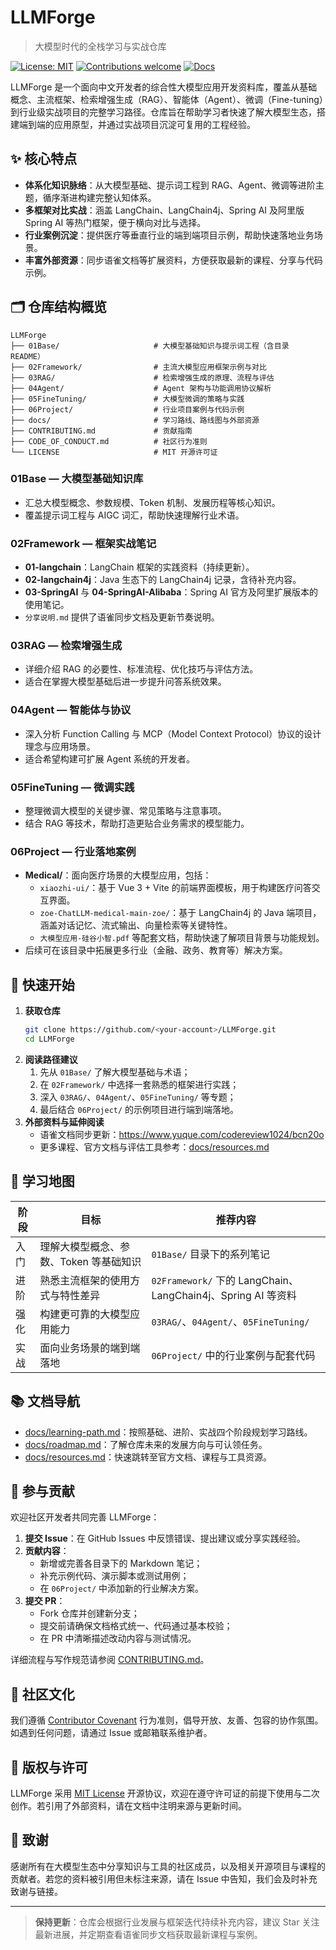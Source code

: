 # LLMForge

> 大模型时代的全栈学习与实战仓库

[![License: MIT](https://img.shields.io/badge/License-MIT-blue.svg)](LICENSE)
[![Contributions welcome](https://img.shields.io/badge/Contributions-welcome-brightgreen.svg)](CONTRIBUTING.md)
[![Docs](https://img.shields.io/badge/Docs-hub-orange.svg)](docs/README.md)

LLMForge 是一个面向中文开发者的综合性大模型应用开发资料库，覆盖从基础概念、主流框架、检索增强生成（RAG）、智能体（Agent）、微调（Fine-tuning）到行业级实战项目的完整学习路径。仓库旨在帮助学习者快速了解大模型生态，搭建端到端的应用原型，并通过实战项目沉淀可复用的工程经验。

## ✨ 核心特点

- **体系化知识脉络**：从大模型基础、提示词工程到 RAG、Agent、微调等进阶主题，循序渐进构建完整认知体系。
- **多框架对比实战**：涵盖 LangChain、LangChain4j、Spring AI 及阿里版 Spring AI 等热门框架，便于横向对比与选择。
- **行业案例沉淀**：提供医疗等垂直行业的端到端项目示例，帮助快速落地业务场景。
- **丰富外部资源**：同步语雀文档等扩展资料，方便获取最新的课程、分享与代码示例。

## 🗂️ 仓库结构概览

```text
LLMForge
├── 01Base/                     # 大模型基础知识与提示词工程（含目录 README）
├── 02Framework/                # 主流大模型应用框架示例与对比
├── 03RAG/                      # 检索增强生成的原理、流程与评估
├── 04Agent/                    # Agent 架构与功能调用协议解析
├── 05FineTuning/               # 大模型微调的策略与实践
├── 06Project/                  # 行业项目案例与代码示例
├── docs/                       # 学习路线、路线图与外部资源
├── CONTRIBUTING.md             # 贡献指南
├── CODE_OF_CONDUCT.md          # 社区行为准则
└── LICENSE                     # MIT 开源许可证
```

### 01Base — 大模型基础知识库
- 汇总大模型概念、参数规模、Token 机制、发展历程等核心知识。
- 覆盖提示词工程与 AIGC 词汇，帮助快速理解行业术语。

### 02Framework — 框架实战笔记
- **01-langchain**：LangChain 框架的实践资料（持续更新）。
- **02-langchain4j**：Java 生态下的 LangChain4j 记录，含待补充内容。
- **03-SpringAI** 与 **04-SpringAI-Alibaba**：Spring AI 官方及阿里扩展版本的使用笔记。
- `分享说明.md` 提供了语雀同步文档及更新节奏说明。

### 03RAG — 检索增强生成
- 详细介绍 RAG 的必要性、标准流程、优化技巧与评估方法。
- 适合在掌握大模型基础后进一步提升问答系统效果。

### 04Agent — 智能体与协议
- 深入分析 Function Calling 与 MCP（Model Context Protocol）协议的设计理念与应用场景。
- 适合希望构建可扩展 Agent 系统的开发者。

### 05FineTuning — 微调实践
- 整理微调大模型的关键步骤、常见策略与注意事项。
- 结合 RAG 等技术，帮助打造更贴合业务需求的模型能力。

### 06Project — 行业落地案例
- **Medical/**：面向医疗场景的大模型应用，包括：
  - `xiaozhi-ui/`：基于 Vue 3 + Vite 的前端界面模板，用于构建医疗问答交互界面。
  - `zoe-ChatLLM-medical-main-zoe/`：基于 LangChain4j 的 Java 端项目，涵盖对话记忆、流式输出、向量检索等关键特性。
  - `大模型应用-硅谷小智.pdf` 等配套文档，帮助快速了解项目背景与功能规划。
- 后续可在该目录中拓展更多行业（金融、政务、教育等）解决方案。

## 🚀 快速开始

1. **获取仓库**
   ```bash
   git clone https://github.com/<your-account>/LLMForge.git
   cd LLMForge
   ```
2. **阅读路径建议**
   1. 先从 `01Base/` 了解大模型基础与术语；
   2. 在 `02Framework/` 中选择一套熟悉的框架进行实践；
   3. 深入 `03RAG/`、`04Agent/`、`05FineTuning/` 等专题；
   4. 最后结合 `06Project/` 的示例项目进行端到端落地。
3. **外部资料与延伸阅读**
   - 语雀文档同步更新：<https://www.yuque.com/codereview1024/bcn20o>
   - 更多课程、官方文档与评估工具参考：[docs/resources.md](docs/resources.md)

## 🧭 学习地图

| 阶段 | 目标 | 推荐内容 |
| ---- | ---- | -------- |
| 入门 | 理解大模型概念、参数、Token 等基础知识 | `01Base/` 目录下的系列笔记 |
| 进阶 | 熟悉主流框架的使用方式与特性差异 | `02Framework/` 下的 LangChain、LangChain4j、Spring AI 等资料 |
| 强化 | 构建更可靠的大模型应用能力 | `03RAG/`、`04Agent/`、`05FineTuning/` |
| 实战 | 面向业务场景的端到端落地 | `06Project/` 中的行业案例与配套代码 |

## 📚 文档导航

- [docs/learning-path.md](docs/learning-path.md)：按照基础、进阶、实战四个阶段规划学习路线。
- [docs/roadmap.md](docs/roadmap.md)：了解仓库未来的发展方向与可认领任务。
- [docs/resources.md](docs/resources.md)：快速跳转至官方文档、课程与工具资源。

## 🤝 参与贡献

欢迎社区开发者共同完善 LLMForge：

1. **提交 Issue**：在 GitHub Issues 中反馈错误、提出建议或分享实践经验。
2. **贡献内容**：
   - 新增或完善各目录下的 Markdown 笔记；
   - 补充示例代码、演示脚本或测试用例；
   - 在 `06Project/` 中添加新的行业解决方案。
3. **提交 PR**：
   - Fork 仓库并创建新分支；
   - 提交前请确保文档格式统一、代码通过基本校验；
   - 在 PR 中清晰描述改动内容与测试情况。

详细流程与写作规范请参阅 [CONTRIBUTING.md](CONTRIBUTING.md)。

## 🌱 社区文化

我们遵循 [Contributor Covenant](CODE_OF_CONDUCT.md) 行为准则，倡导开放、友善、包容的协作氛围。如遇到任何问题，请通过 Issue 或邮箱联系维护者。

## 📄 版权与许可

LLMForge 采用 [MIT License](LICENSE) 开源协议，欢迎在遵守许可证的前提下使用与二次创作。若引用了外部资料，请在文档中注明来源与更新时间。

## 🙏 致谢

感谢所有在大模型生态中分享知识与工具的社区成员，以及相关开源项目与课程的贡献者。若您的资料被引用但未标注来源，请在 Issue 中告知，我们会及时补充致谢与链接。

---

> **保持更新**：仓库会根据行业发展与框架迭代持续补充内容，建议 Star 关注最新进展，并定期查看语雀同步文档获取最新课程与案例。
